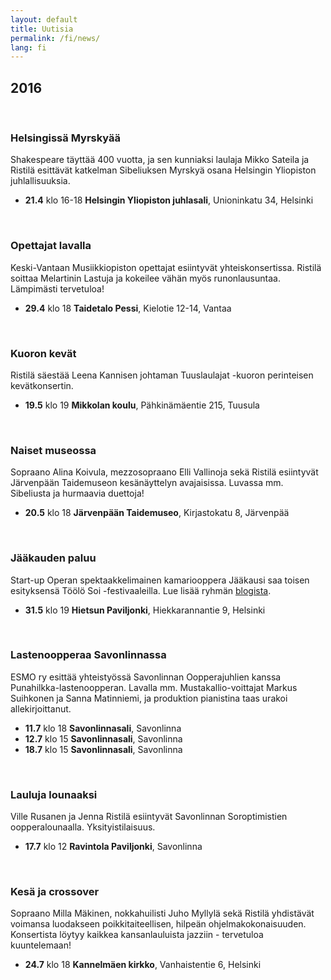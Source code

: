 ```yaml
---
layout: default
title: Uutisia
permalink: /fi/news/
lang: fi
---
```


## 2016

<br/>

### Helsingissä Myrskyää

Shakespeare täyttää 400 vuotta, ja sen kunniaksi laulaja Mikko Sateila ja Ristilä esittävät katkelman Sibeliuksen Myrskyä osana Helsingin Yliopiston juhlallisuuksia.

- __21.4__ klo 16-18 __Helsingin Yliopiston juhlasali__, Unioninkatu 34, Helsinki

<br/>

### Opettajat lavalla

Keski-Vantaan Musiikkiopiston opettajat esiintyvät yhteiskonsertissa. Ristilä soittaa Melartinin Lastuja ja kokeilee vähän myös runonlausuntaa. Lämpimästi tervetuloa!

- __29.4__ klo 18 __Taidetalo Pessi__, Kielotie 12-14, Vantaa

<br/>

### Kuoron kevät

Ristilä säestää Leena Kannisen johtaman Tuuslaulajat -kuoron perinteisen kevätkonsertin.

- __19.5__ klo 19 __Mikkolan koulu__, Pähkinämäentie 215, Tuusula

<br/>

### Naiset museossa

Sopraano Alina Koivula, mezzosopraano Elli Vallinoja sekä Ristilä esiintyvät Järvenpään Taidemuseon kesänäyttelyn avajaisissa. Luvassa mm. Sibeliusta ja hurmaavia duettoja!

- __20.5__ klo 18 __Järvenpään Taidemuseo__, Kirjastokatu 8, Järvenpää

<br/>

### Jääkauden paluu

Start-up Operan spektaakkelimainen kamariooppera Jääkausi saa toisen esityksensä Töölö Soi -festivaaleilla. Lue lisää ryhmän [blogista](http://startupopera.blogspot.fi).

- __31.5__ klo 19 __Hietsun Paviljonki__, Hiekkarannantie 9, Helsinki

<br/>

### Lastenoopperaa Savonlinnassa

ESMO ry esittää yhteistyössä Savonlinnan Oopperajuhlien kanssa Punahilkka-lastenoopperan. Lavalla mm. Mustakallio-voittajat Markus Suihkonen ja Sanna Matinniemi, ja produktion pianistina taas urakoi allekirjoittanut.

- __11.7__ klo 18 __Savonlinnasali__, Savonlinna
- __12.7__ klo 15 __Savonlinnasali__, Savonlinna
- __18.7__ klo 15 __Savonlinnasali__, Savonlinna

<br/>

### Lauluja lounaaksi

Ville Rusanen ja Jenna Ristilä esiintyvät Savonlinnan Soroptimistien oopperalounaalla. Yksityistilaisuus.

- __17.7__ klo 12 __Ravintola Paviljonki__, Savonlinna

<br/>

### Kesä ja crossover

Sopraano Milla Mäkinen, nokkahuilisti Juho Myllylä sekä Ristilä yhdistävät voimansa luodakseen poikkitaiteellisen, hilpeän ohjelmakokonaisuuden. Konsertista löytyy kaikkea kansanlauluista jazziin - tervetuloa kuuntelemaan!

- __24.7__ klo 18 __Kannelmäen kirkko__, Vanhaistentie 6, Helsinki

<br/>
